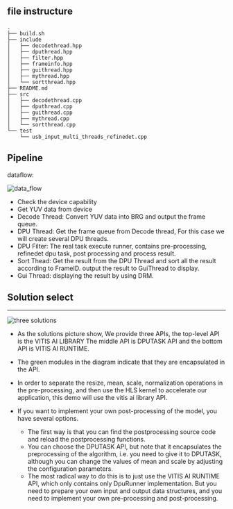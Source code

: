 ## file instructure

```
.
├── build.sh
├── include
│   ├── decodethread.hpp
│   ├── dputhread.hpp
│   ├── filter.hpp
│   ├── frameinfo.hpp
│   ├── guithread.hpp
│   ├── mythread.hpp
│   └── sortthread.hpp
├── README.md
├── src
│   ├── decodethread.cpp
│   ├── dputhread.cpp
│   ├── guithread.cpp
│   ├── mythread.cpp
│   └── sortthread.cpp
└── test
    └── usb_input_multi_threads_refinedet.cpp

```
## Pipeline


dataflow:

![data_flow](https://gitenterprise.xilinx.com/swm/Vitis-In-Depth-Tutorial/blob/master/Machine_Learning_Tutorial/Section_3-Basic/Module_6/app/in_depth_demo_data_flow.jpg)


- Check the device capability
- Get YUV data from device
- Decode Thread: Convert YUV data into BRG and output the frame queue.
- DPU Thread: Get the frame queue from Decode thread, For this case we will create several DPU threads.
- DPU Filter: The real task execute runner, contains pre-processing, refinedet dpu task, post processing and process result.
- Sort Thead: Get the result from the DPU Thread and sort all the result according to FrameID. output the result to GuiThread to display.
- Gui Thread: displaying the result by using DRM.




## Solution select
---

![three solutions](imgs/Solution_candidate.png)



- As the solutions picture show, We provide three APIs, the top-level API is the VITIS AI LIBRARY
The middle API is DPUTASK API and the bottom API is VITIS AI RUNTIME.  
- The green modules in the diagram indicate that they are encapsulated in the API. 

- In order to separate the resize, mean, scale, normalization operations in the pre-processing, and then use the HLS kernel to accelerate our application, this demo will use the vitis ai library API.

- If you want to implement your own post-processing of the model, you have several options.
    - The first way is that you can find the postprocessing source code and reload the postprocessing functions.
    - You can choose the DPUTASK API, but note that it encapsulates the preprocessing of the algorithm, i.e. you need to give it to DPUTASK, although you can change the values of mean and scale by adjusting the configuration parameters.
    - The most radical way to do this is to just use the VITIS AI RUNTIME API, which only contains only DpuRunner implementation. But you need to prepare your own input and output data structures, and you need to implement your own pre-processing and post-processing.
